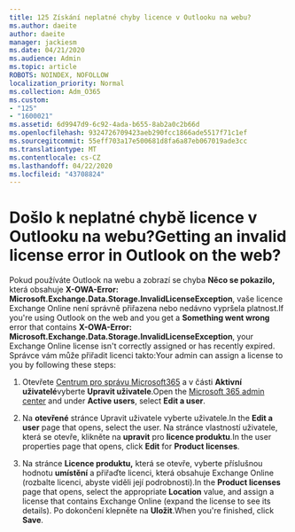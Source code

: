 ```yaml
---
title: 125 Získání neplatné chyby licence v Outlooku na webu?
ms.author: daeite
author: daeite
manager: jackiesm
ms.date: 04/21/2020
ms.audience: Admin
ms.topic: article
ROBOTS: NOINDEX, NOFOLLOW
localization_priority: Normal
ms.collection: Adm_O365
ms.custom:
- "125"
- "1600021"
ms.assetid: 6d9947d9-6c92-4ada-b655-8ab2a0c2b66d
ms.openlocfilehash: 9324726709423aeb290fcc1866ade5517f71c1ef
ms.sourcegitcommit: 55eff703a17e500681d8fa6a87eb067019ade3cc
ms.translationtype: MT
ms.contentlocale: cs-CZ
ms.lasthandoff: 04/22/2020
ms.locfileid: "43708824"
---
```

# <a name="getting-an-invalid-license-error-in-outlook-on-the-web"></a><span data-ttu-id="f4445-102">Došlo k neplatné chybě licence v Outlooku na webu?</span><span class="sxs-lookup"><span data-stu-id="f4445-102">Getting an invalid license error in Outlook on the web?</span></span>

<span data-ttu-id="f4445-103">Pokud používáte Outlook na webu a zobrazí se chyba **Něco se pokazilo,** která obsahuje **X-OWA-Error: Microsoft.Exchange.Data.Storage.InvalidLicenseException**, vaše licence Exchange Online není správně přiřazena nebo nedávno vypršela platnost.</span><span class="sxs-lookup"><span data-stu-id="f4445-103">If you're using Outlook on the web and you get a **Something went wrong** error that contains **X-OWA-Error: Microsoft.Exchange.Data.Storage.InvalidLicenseException**, your Exchange Online license isn't correctly assigned or has recently expired.</span></span> <span data-ttu-id="f4445-104">Správce vám může přiřadit licenci takto:</span><span class="sxs-lookup"><span data-stu-id="f4445-104">Your admin can assign a license to you by following these steps:</span></span>
  
1. <span data-ttu-id="f4445-105">Otevřete [Centrum pro správu Microsoft365](https://portal.office.com/adminportal/home#/homepage) a v části **Aktivní uživatelé**vyberte **Upravit uživatele**.</span><span class="sxs-lookup"><span data-stu-id="f4445-105">Open the [Microsoft 365 admin center](https://portal.office.com/adminportal/home#/homepage) and under **Active users**, select **Edit a user**.</span></span>

2. <span data-ttu-id="f4445-106">Na **otevřené** stránce Upravit uživatele vyberte uživatele.</span><span class="sxs-lookup"><span data-stu-id="f4445-106">In the **Edit a user** page that opens, select the user.</span></span> <span data-ttu-id="f4445-107">Na stránce vlastností uživatele, která se otevře, klikněte na **upravit** pro **licence produktu**.</span><span class="sxs-lookup"><span data-stu-id="f4445-107">In the user properties page that opens, click **Edit** for **Product licenses**.</span></span>

3. <span data-ttu-id="f4445-108">Na stránce **Licence produktu,** která se otevře, vyberte příslušnou hodnotu **umístění** a přiřaďte licenci, která obsahuje Exchange Online (rozbalte licenci, abyste viděli její podrobnosti).</span><span class="sxs-lookup"><span data-stu-id="f4445-108">In the **Product licenses** page that opens, select the appropriate **Location** value, and assign a license that contains Exchange Online (expand the license to see its details).</span></span> <span data-ttu-id="f4445-109">Po dokončení klepněte na **Uložit**.</span><span class="sxs-lookup"><span data-stu-id="f4445-109">When you're finished, click **Save**.</span></span>
